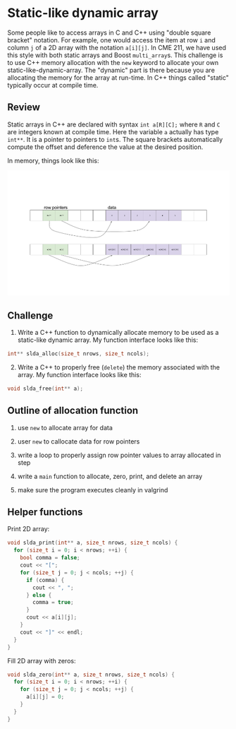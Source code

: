 # Static-like dynamic array

Some people like to access arrays in C and C++ using "double square bracket"
notation.  For example, one would access the item at row `i` and column `j` of a
2D array with the notation `a[i][j]`.  In CME 211, we have used this style with
both static arrays and Boost `multi_array`s.  This challenge is to use C++
memory allocation with the `new` keyword to allocate your own
static-like-dynamic-array.  The "dynamic" part is there because you are
allocating the memory for the array at run-time.  In C++ things called "static"
typically occur at compile time.

## Review

Static arrays in C++ are declared with syntax `int a[R][C];` where `R` and `C`
are integers known at compile time.  Here the variable `a` actually has type
`int**`.  It is a pointer to pointers to `int`s.  The square brackets
automatically compute the offset and deference the value at the desired
position.

In memory, things look like this:

![fig](fig/mem.png)

## Challenge

1. Write a C++ function to dynamically allocate memory to be used as a
static-like dynamic array.  My function interface looks like this:

```c++
int** slda_alloc(size_t nrows, size_t ncols);
```

2. Write a C++ to properly free (`delete`) the memory associated with the
array.  My function interface looks like this:

```c++
void slda_free(int** a);
```

## Outline of allocation function

1. use `new` to allocate array for data

2. user `new` to callocate data for row pointers

3. write a loop to properly assign row pointer values to array allocated in step

4. write a `main` function to allocate, zero, print, and delete an array

5. make sure the program executes cleanly in valgrind

## Helper functions

Print 2D array:

```c++
void slda_print(int** a, size_t nrows, size_t ncols) {
  for (size_t i = 0; i < nrows; ++i) {
    bool comma = false;
    cout << "[";
    for (size_t j = 0; j < ncols; ++j) {
      if (comma) {
        cout << ", ";
      } else {
        comma = true;
      }
      cout << a[i][j];
    }
    cout << "]" << endl;
  }
}
```

Fill 2D array with zeros:

```c++
void slda_zero(int** a, size_t nrows, size_t ncols) {
  for (size_t i = 0; i < nrows; ++i) {
    for (size_t j = 0; j < ncols; ++j) {
      a[i][j] = 0;
    }
  }
}
```

